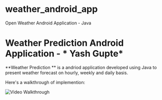 # weather_android_app
Open Weather Android Application - Java

# Weather Prediction Android Application - * Yash Gupte*

**Weather Prediction ** is a andriod application developed using Java to present weather forecast on hourly, weekly and daily basis.



Here's a walkthrough of implemention:

<img src='http://g.recordit.co/qWQp3LoryM.gif' title='Video Walkthrough' width='' alt='Video Walkthrough' />
